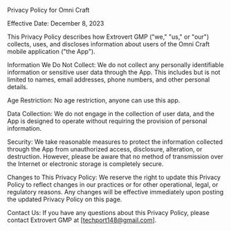 Privacy Policy for Omni Craft

Effective Date: December 8, 2023

This Privacy Policy describes how Extrovert GMP ("we," "us," or "our") collects, uses, and discloses information about users of the Omni Craft mobile application ("the App").

Information We Do Not Collect:
We do not collect any personally identifiable information or sensitive user data through the App. This includes but is not limited to names, email addresses, phone numbers, and other personal details.

Age Restriction:
No age restriction, anyone can use this app.

Data Collection:
We do not engage in the collection of user data, and the App is designed to operate without requiring the provision of personal information.

Security:
We take reasonable measures to protect the information collected through the App from unauthorized access, disclosure, alteration, or destruction. However, please be aware that no method of transmission over the Internet or electronic storage is completely secure.

Changes to This Privacy Policy:
We reserve the right to update this Privacy Policy to reflect changes in our practices or for other operational, legal, or regulatory reasons. Any changes will be effective immediately upon posting the updated Privacy Policy on this page.

Contact Us:
If you have any questions about this Privacy Policy, please contact Extrovert GMP at [techport148@gmail.com].

